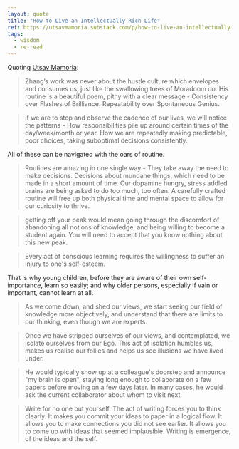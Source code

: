 ```yaml
---
layout: quote
title: "How to Live an Intellectually Rich Life"
ref: https://utsavmamoria.substack.com/p/how-to-live-an-intellectually-rich?r=5lwff8&amp;utm_medium=ios&amp;triedRedirect=true
tags:
  - wisdom
  - re-read
---
```


Quoting [Utsav Mamoria](https://utsavmamoria.substack.com/p/how-to-live-an-intellectually-rich?r=5lwff8&amp;utm_medium=ios&amp;triedRedirect=true):

> Zhang’s work was never about the hustle culture which envelopes and consumes us, just like the swallowing trees of Moradoom do. His routine is a beautiful poem, pithy with a clear message - Consistency over Flashes of Brilliance. Repeatability over Spontaneous Genius.

> if we are to stop and observe the cadence of our lives, we will notice the patterns - How responsibilities pile up around certain times of the day/week/month or year. How we are repeatedly making predictable, poor choices, taking suboptimal decisions consistently.

All of these can be navigated with the oars of routine.

> Routines are amazing in one single way - They take away the need to make decisions. Decisions about mundane things, which need to be made in a short amount of time. Our dopamine hungry, stress addled brains are being asked to do too much, too often. A carefully crafted routine will free up both physical time and mental space to allow for our curiosity to thrive.

> getting off your peak would mean going through the discomfort of abandoning all notions of knowledge, and being willing to become a student again. You will need to accept that you know nothing about this new peak.

> Every act of conscious learning requires the willingness to suffer an injury to one&#39;s self-esteem.

That is why young children, before they are aware of their own self-importance, learn so easily; and why older persons, especially if vain or important, cannot learn at all.

> As we come down, and shed our views, we start seeing our field of knowledge more objectively, and understand that there are limits to our thinking, even though we are experts.

> Once we have stripped ourselves of our views, and contemplated, we isolate ourselves from our Ego. This act of isolation humbles us, makes us realise our follies and helps us see illusions we have lived under.

> He would typically show up at a colleague&#39;s doorstep and announce &#34;my brain is open&#34;, staying long enough to collaborate on a few papers before moving on a few days later. In many cases, he would ask the current collaborator about whom to visit next.

> Write for no one but yourself. The act of writing forces you to think clearly. It makes you commit your ideas to paper in a logical flow. It allows you to make connections you did not see earlier. It allows you to come up with ideas that seemed implausible. Writing is emergence, of the ideas and the self.
